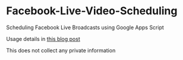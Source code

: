 # Facebook-Live-Video-Scheduling
Scheduling Facebook Live Broadcasts using Google Apps Script

Usage details in [this blog post](https://haytech.blogspot.com/2019/11/automated-scheduling-of-facebook-live.html)

This does not collect any private information
